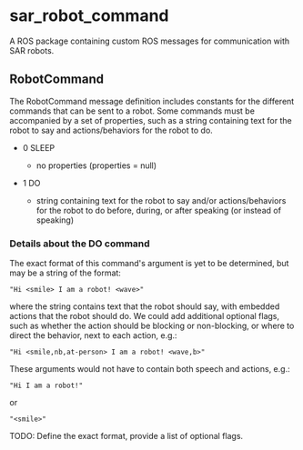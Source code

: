 # sar\_robot\_command

A ROS package containing custom ROS messages for communication with SAR
robots.

## RobotCommand

The RobotCommand message definition includes constants for the different
commands that can be sent to a robot. Some commands must be accompanied by a
set of properties, such as a string containing text for the robot to say and
actions/behaviors for the robot to do.

- 0 SLEEP
    - no properties (properties = null)

- 1 DO
    - string containing text for the robot to say and/or actions/behaviors for
      the robot to do before, during, or after speaking (or instead of
      speaking)

### Details about the DO command

The exact format of this command's argument is yet to be determined, but may be
a string of the format:

`"Hi <smile> I am a robot! <wave>"`

where the string contains text that the robot should say, with embedded
actions that the robot should do. We could add additional optional flags,
such as whether the action should be blocking or non-blocking, or where to
direct the behavior, next to each action, e.g.:

`"Hi <smile,nb,at-person> I am a robot! <wave,b>"`

These arguments would not have to contain both speech and actions, e.g.:

`"Hi I am a robot!"`

or

`"<smile>"`

TODO: Define the exact format, provide a list of optional flags.
